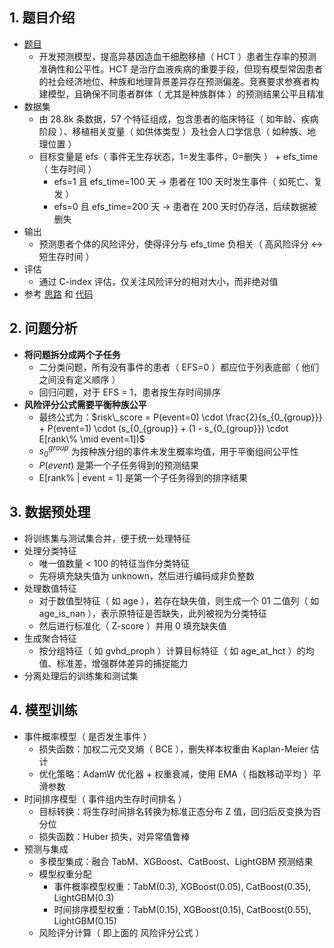 ## 1. 题目介绍

- [题目](https://www.kaggle.com/competitions/equity-post-HCT-survival-predictions)
  - 开发预测模型，提高异基因造血干细胞移植（ HCT ）患者生存率的预测准确性和公平性。HCT 是治疗血液疾病的重要手段，但现有模型常因患者的社会经济地位、种族和地理背景差异存在预测偏差。竞赛要求参赛者构建模型，且确保不同患者群体（ 尤其是种族群体 ）的预测结果公平且精准
- 数据集
  - 由 28.8k 条数据，57 个特征组成，包含患者的临床特征（ 如年龄、疾病阶段 ）、移植相关变量（ 如供体类型 ）及社会人口学信息（ 如种族、地理位置 ）
  - 目标变量是 efs（ 事件无生存状态，1=发生事件，0=删失 ） + efs_time（ 生存时间 ）
    - efs=1 且 efs_time=100 天 → 患者在 100 天时发生事件（ 如死亡、复发 ）
    - efs=0 且 efs_time=200 天 → 患者在 200 天时仍存活，后续数据被删失
- 输出
  - 预测患者个体的风险评分，使得评分与 efs_time 负相关（ 高风险评分 ↔ 短生存时间 ）
- 评估
  - 通过 C-index 评估，仅关注风险评分的相对大小，而非绝对值
- 参考 [思路](https://www.kaggle.com/competitions/equity-post-HCT-survival-predictions/discussion/566528) 和 [代码](https://www.kaggle.com/code/herrahuu/4th-place-solution/notebook)

## 2. 问题分析

- **将问题拆分成两个子任务**
  - 二分类问题，所有没有事件的患者（ EFS=0 ）都应位于列表底部（ 他们之间没有定义顺序 ）
  - 回归问题，对于 EFS = 1，患者按生存时间排序
- **风险评分公式需要平衡种族公平**
  - 最终公式为：$risk\_score = P(event=0) \cdot \frac{2}{s_{0_{group}}} + P(event=1) \cdot (s_{0_{group}} + (1 - s_{0_{group}}) \cdot E[rank\% \mid event=1])$
  - $s_0^{group}$ 为按种族分组的事件未发生概率均值，用于平衡组间公平性
  - $P(event)$ 是第一个子任务得到的预测结果
  - E[rank% | event = 1] 是第一个子任务得到的排序结果

## 3. 数据预处理

- 将训练集与测试集合并，便于统一处理特征
- 处理分类特征
  - 唯一值数量 < 100 的特征当作分类特征
  - 先将填充缺失值为 unknown，然后进行编码成非负整数
- 处理数值特征
  - 对于数值型特征（ 如 age ），若存在缺失值，则生成一个 01 二值列（ 如 age_is_nan ），表示原特征是否缺失，此列被视为分类特征
  - 然后进行标准化（ Z-score ）并用 0 填充缺失值
- 生成聚合特征
  - 按分组特征（ 如 gvhd_proph ）计算目标特征（ 如 age_at_hct ）的均值、标准差，增强群体差异的捕捉能力
- 分离处理后的训练集和测试集

## 4. 模型训练

- 事件概率模型（ 是否发生事件 ）
  - 损失函数：加权二元交叉熵（ BCE ），删失样本权重由 Kaplan-Meier 估计
  - 优化策略：AdamW 优化器 + 权重衰减，使用 EMA（ 指数移动平均 ）平滑参数
- 时间排序模型（ 事件组内生存时间排名 ）
  - 目标转换：将生存时间排名转换为标准正态分布 Z 值，回归后反变换为百分位
  - 损失函数：Huber 损失，对异常值鲁棒
- 预测与集成
  - 多模型集成：融合 TabM、XGBoost、CatBoost、LightGBM 预测结果
  - 模型权重分配
    - 事件概率模型权重：TabM(0.3), XGBoost(0.05), CatBoost(0.35), LightGBM(0.3)
    - 时间排序模型权重：TabM(0.15), XGBoost(0.15), CatBoost(0.55), LightGBM(0.15)
  - 风险评分计算（ 即上面的 风险评分公式 ）
